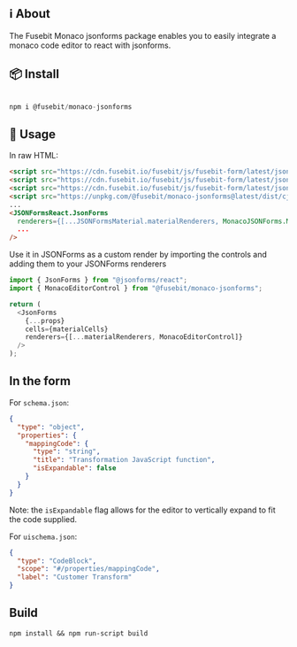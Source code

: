 ## ℹ︎ About

The Fusebit Monaco jsonforms package enables you to easily integrate a monaco code editor to react with jsonforms.

## 📦 Install

```javascript

npm i @fusebit/monaco-jsonforms

```

## 🔨 Usage

In raw HTML:
```html
<script src="https://cdn.fusebit.io/fusebit/js/fusebit-form/latest/jsonforms-core.js"></script>
<script src="https://cdn.fusebit.io/fusebit/js/fusebit-form/latest/jsonforms-react.js"></script>
<script src="https://cdn.fusebit.io/fusebit/js/fusebit-form/latest/jsonforms-material.js"></script>
<script src="https://unpkg.com/@fusebit/monaco-jsonforms@latest/dist/cjs/index.js"></script>
...
<JSONFormsReact.JsonForms
  renderers={[...JSONFormsMaterial.materialRenderers, MonacoJSONForms.MonacoEditorControl]}
  ...
/> 
```

Use it in JSONForms as a custom render by importing the controls and adding them to your JSONForms renderers

```javascript
import { JsonForms } from "@jsonforms/react";
import { MonacoEditorControl } from "@fusebit/monaco-jsonforms";

return (
  <JsonForms
    {...props}
    cells={materialCells}
    renderers={[...materialRenderers, MonacoEditorControl]}
  />
);
```

## In the form

For `schema.json`:
```json
{
  "type": "object",
  "properties": {
    "mappingCode": {
      "type": "string",
      "title": "Transformation JavaScript function",
      "isExpandable": false
    }
  }
}
```

Note: the `isExpandable` flag allows for the editor to vertically expand to fit the code supplied.


For `uischema.json`:
```json
{
  "type": "CodeBlock",
  "scope": "#/properties/mappingCode",
  "label": "Customer Transform"
}
```               

## Build

```shell
npm install && npm run-script build
```

